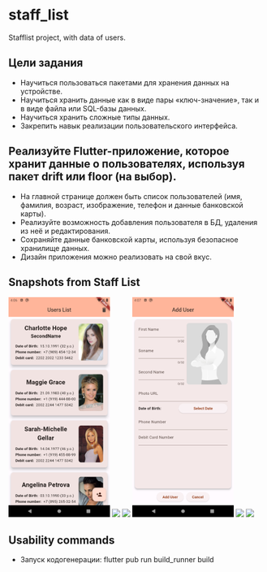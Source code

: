 # staff_list

Stafflist project, with data of users.

## Цели задания
- Научиться пользоваться пакетами для хранения данных на устройстве.
- Научиться хранить данные как в виде пары «ключ-значение», так и в виде файла или SQL-базы данных.
- Научиться хранить сложные типы данных.
- Закрепить навык реализации пользовательского интерфейса.

## Реализуйте Flutter-приложение, которое хранит данные о пользователях, используя пакет drift или floor (на выбор).
- На главной странице должен быть список пользователей (имя, фамилия, возраст, изображение, телефон и данные банковской карты).
- Реализуйте возможность добавления пользователя в БД, удаления из неё и редактирования.
- Сохраняйте данные банковской карты, используя безопасное хранилище данных.
- Дизайн приложения можно реализовать на свой вкус.

## Snapshots from Staff List
<img src = "/21_PersistentData/home_work/staff_list/snapshots/Screenshot_20240127_190613.png" width ="200" /> <img src = "/21_PersistentData/home_work/wiki_app/snapshots/Screenshot_20240127_190641.png" width ="200" /> <img src = "/21_PersistentData/home_work/wiki_app/snapshots/Screenshot_20240127_190707.png" width ="200" />
<img src = "/21_PersistentData/home_work/staff_list/snapshots/Screenshot_20240127_190717.png" width ="200" /> <img src = "/21_PersistentData/home_work/wiki_app/snapshots/Screenshot_20240127_190732.png" width ="200" /> <img src = "/21_PersistentData/home_work/wiki_app/snapshots/Screenshot_20240127_190959.png" width ="200" />


## Usability commands
- Запуск кодогенерации: flutter pub run build_runner build
